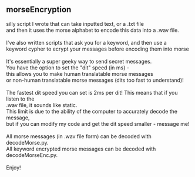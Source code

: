 ## morseEncryption
silly script I wrote that can take inputted text, or a .txt file </br>
and then it uses the morse alphabet to encode this data into a .wav file. </br>
</br>
I've also written scripts that ask you for a keyword, and then use a</br>
keyword cypher to ecrypt your messages before encoding them into morse</br>
</br>
It's essentially a super geeky way to send secret messages. </br>
You have the option to set the "dit" speed (in ms) -</br>
this allows you to make human translatable morse messages</br>
or non-human translatable morse messages (dits too fast to understand)!</br>
</br>
The fastest dit speed you can set is 2ms per dit! This means that if you listen to the </br>
.wav file, it sounds like static. </br>
This limit is due to the ability of the computer to accurately decode the message,</br>
but if you can modify my code and get the dit speed smaller - message me!</br>
</br>
All morse messages (in .wav file form) can be decoded with decodeMorse.py.</br>
All keyword encrypted morse messages can be decoded with decodeMorseEnc.py.<br>
</br>
Enjoy!

